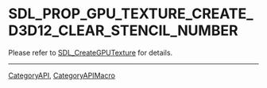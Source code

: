 # SDL_PROP_GPU_TEXTURE_CREATE_D3D12_CLEAR_STENCIL_NUMBER

Please refer to [SDL_CreateGPUTexture](SDL_CreateGPUTexture) for details.

----
[CategoryAPI](CategoryAPI), [CategoryAPIMacro](CategoryAPIMacro)

